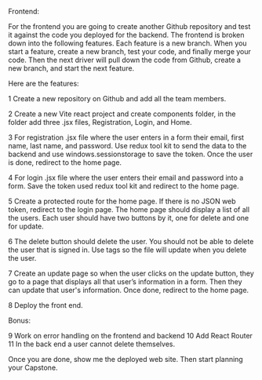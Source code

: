 
Frontend:

For the frontend you are going to create another Github repository and test it against the code you deployed for the backend. The frontend is broken down into the following features. Each feature is a new branch. When you start a feature, create a new branch, test your code, and finally merge your code. Then the next driver will pull down the code from Github, create a new branch, and start the next feature.

Here are the features:

1 Create a new repository on Github and add all the team members.

2 Create a new Vite react project and create components folder, in the folder add three .jsx files, Registration, Login, and Home.

3 For registration .jsx file where the user enters in a form their email, first name, last name, and password. Use redux tool kit to send the data to the backend and use windows.sessionstorage to save the token. Once the user is done, redirect to the home page.

4 For login .jsx file where the user enters their email and password into a form. Save the token used redux tool kit and redirect to the home page.

5 Create a protected route for the home page. If there is no JSON web token, redirect to the login page. The home page should display a list of all the users. Each user should have two buttons by it, one for delete and one for update.

6 The delete button should delete the user. You should not be able to delete the user that is signed in. Use tags so the file will update when you delete the user.

7 Create an update page so when the user clicks on the update button, they go to a page that displays all that user’s information in a form. Then they can update that user's information. Once done, redirect to the home page.

8 Deploy the front end.

Bonus:

9 Work on error handling on the frontend and backend
10 Add React Router
11 In the back end a user cannot delete themselves.

Once you are done, show me the deployed web site. Then start planning your Capstone.

